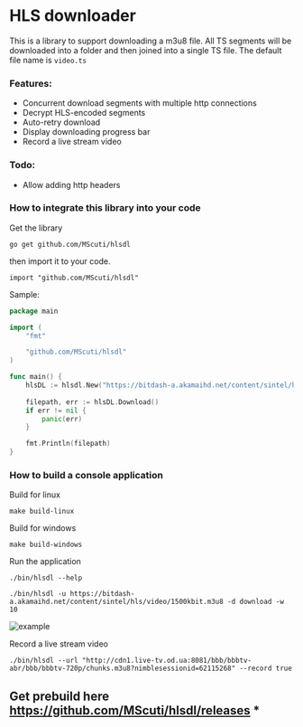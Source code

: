 # HLS downloader
This is a library to support downloading a m3u8 file. All TS segments will be downloaded into a folder and then joined into a single TS file. The default file name is `video.ts`


### Features:
* Concurrent download segments with multiple http connections
* Decrypt HLS-encoded segments
* Auto-retry download
* Display downloading progress bar
* Record a live stream video


### Todo:
* Allow adding http headers

### How to integrate this library into your code

Get the library
```
go get github.com/MScuti/hlsdl
```
then import it to your code.
```
import "github.com/MScuti/hlsdl"
```

Sample:

```go
package main

import (
	"fmt"

	"github.com/MScuti/hlsdl"
)

func main() {
	hlsDL := hlsdl.New("https://bitdash-a.akamaihd.net/content/sintel/hls/video/1500kbit.m3u8", nil, "download", 64, true, "")
	
	filepath, err := hlsDL.Download()
	if err != nil {
		panic(err)
	}

	fmt.Println(filepath)
}

```

### How to build a console application

Build for linux
```
make build-linux
```

Build for windows
```
make build-windows
```

Run the application

```
./bin/hlsdl --help
```

```
./bin/hlsdl -u https://bitdash-a.akamaihd.net/content/sintel/hls/video/1500kbit.m3u8 -d download -w 10
```

![example](example/hlsdl.gif)

Record a live stream video

```
./bin/hlsdl --url "http://cdn1.live-tv.od.ua:8081/bbb/bbbtv-abr/bbb/bbbtv-720p/chunks.m3u8?nimblesessionid=62115268" --record true
```

## Get prebuild here https://github.com/MScuti/hlsdl/releases *
